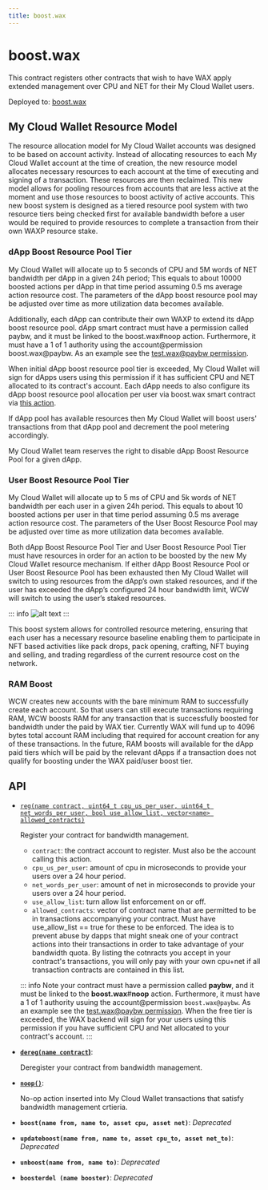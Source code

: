 ```yaml
---
title: boost.wax
---
```


# boost.wax

This contract registers other contracts that wish to have WAX apply extended management over CPU and NET for their My Cloud Wallet users.

Deployed to: [boost.wax](https://waxblock.io/account/boost.wax)


## My Cloud Wallet Resource Model

The resource allocation model for My Cloud Wallet accounts was designed to be based on account activity. Instead of allocating resources to each My Cloud Wallet account at the time of creation, the new resource model allocates necessary resources to each account at the time of executing and signing of a transaction. These resources are then reclaimed. This new model allows for pooling resources from accounts that are less active at the moment and use those resources to boost activity of active accounts. This new boost system is designed as a tiered resource pool system with two resource tiers being checked first for available bandwidth before a user would be required to provide resources to complete a transaction from their own WAXP resource stake.

### dApp Boost Resource Pool Tier

My Cloud Wallet will allocate up to 5 seconds of CPU and 5M words of NET bandwidth per dApp in a given 24h period; This equals to about 10000 boosted actions per dApp in that time period assuming 0.5 ms average action resource cost. The parameters of the dApp boost resource pool may be adjusted over time as more utilization data becomes available.
   
Additionally, each dApp can contribute their own WAXP to extend its dApp boost resource pool. dApp smart contract must have a permission called paybw, and it must be linked to the boost.wax#noop action. Furthermore, it must have a 1 of 1 authority using the account@permission boost.wax@paybw. As an example see the [test.wax@paybw permission](https://waxblock.io/account/test.wax#keys).
   
When initial dApp boost resource pool tier is exceeded, My Cloud Wallet will sign for dApps users using this permission if it has sufficient CPU and NET allocated to its contract's account. Each dApp needs to also configure its dApp boost resource pool allocation per user via boost.wax smart contract via [this action](https://waxblock.io/account/boost.wax?loadContract=true&tab=Actions&account=boost.wax&scope=boost.wax&limit=100&action=reg).

If dApp pool has available resources then My Cloud Wallet will boost users' transactions from that dApp pool and decrement the pool metering accordingly.
   
My Cloud Wallet team reserves the right to disable dApp Boost Resource Pool for a given dApp.

### User Boost Resource Pool Tier

My Cloud Wallet will allocate up to 5 ms of CPU and 5k words of NET bandwidth per each user in a given 24h period. This equals to about 10 boosted actions per user in that time period assuming 0.5 ms average action resource cost. The parameters of the User Boost Resource Pool may be adjusted over time as more utilization data becomes available.

Both dApp Boost Resource Pool Tier and User Boost Resource Pool Tier must have resources in order for an action to be boosted by the new My Cloud Wallet resource mechanism. If either dApp Boost Resource Pool or User Boost Resource Pool has been exhausted then My Cloud Wallet will switch to using resources from the dApp’s own staked resources, and if the user has exceeded the dApp’s configured 24 hour bandwidth limit, WCW will switch to using the user’s staked resources.

::: info
![alt text](https://github.com/worldwide-asset-exchange/boost.wax/blob/master/BoostDecisionTree.png?raw=true)
:::

This boost system allows for controlled resource metering, ensuring that each user has a necessary resource baseline enabling them to participate in NFT based activities like pack drops, pack opening, crafting, NFT buying and selling, and trading regardless of the current resource cost on the network.

### RAM Boost

WCW creates new accounts with the bare minimum RAM to successfully create each account. So that users can still execute transactions requiring RAM, WCW boosts RAM for any transaction that is successfully boosted for bandwidth under the paid by WAX tier. Currently WAX will fund up to 4096 bytes total account RAM including that required for account creation for any of these transactions. In the future, RAM boosts will available for the dApp paid tiers which will be paid by the relevant dApps if a transaction does not qualify for boosting under the WAX paid/user boost tier.

## API

* [`reg(name contract, uint64_t cpu_us_per_user, uint64_t net_words_per_user, bool use_allow_list, vector<name> allowed_contracts)`](https://waxblock.io/account/boost.wax?loadContract=true&tab=Actions&account=boost.wax&scope=boost.wax&limit=100&action=reg)

   Register your contract for bandwidth management.  
   * `contract`: the contract account to register. Must also be the account calling this action.  
   * `cpu_us_per_user`: amount of cpu in microseconds to provide your users over a 24 hour period.  
   * `net_words_per_user`: amount of net in microseconds to provide your users over a 24 hour period.  
   * `use_allow_list`: turn allow list enforcement on or off.
   * `allowed_contracts`: vector of contract name that are permitted to be in transactions accompanying your contract. Must have use_allow_list == true for these to be enforced. The idea is to prevent abuse by dapps that might sneak one of your contract actions into their transactions in order to take advantage of your bandwidth quota. By listing the cotnracts you accept in your contract's transactions, you will only pay with your own cpu+net if all transaction contracts are contained in this list.  
   
  ::: info Note
    your contract must have a permission called **paybw**, and it must be linked to the **boost.wax**#**noop** action. Furthermore, it must have a 1 of 1 authority usuing the account@permission `boost.wax@paybw`. As an example see the [test.wax@paybw permission](https://waxblock.io/account/test.wax#keys). When the free tier is exceeded, the WAX backend will sign for your users using this permission if you have sufficient CPU and Net allocated to your contract's account.
  :::
   
* **[`dereg(name contract`)](https://waxblock.io/account/boost.wax?loadContract=true&tab=Tables&account=boost.wax&scope=boost.wax&limit=100&action=dereg)**: 

   Deregister your contract from bandwidth management.  
   
* **[`noop()`](https://waxblock.io/account/boost.wax?loadContract=true&tab=Tables&account=boost.wax&scope=boost.wax&limit=100&action=noop)**: 

   No-op action inserted into My Cloud Wallet transactions that satisfy bandwidth management crtieria.  

* **`boost(name from, name to, asset cpu, asset net)`**: *Deprecated*
* **`updateboost(name from, name to, asset cpu_to, asset net_to)`**: *Deprecated*
* **`unboost(name from, name to)`**: *Deprecated*
* **`boosterdel (name booster)`**: *Deprecated*
